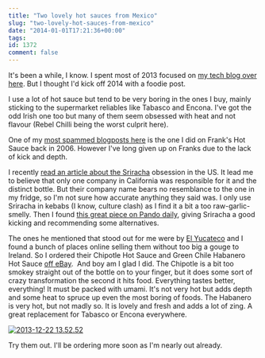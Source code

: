```yaml
---
title: "Two lovely hot sauces from Mexico"
slug: "two-lovely-hot-sauces-from-mexico"
date: "2014-01-01T17:21:36+00:00"
tags:
id: 1372
comment: false
---
```


It's been a while, I know. I spent most of 2013 focused on [my tech blog over here](http://conoroneill.net/). But I thought I'd kick off 2014 with a foodie post.

I use a lot of hot sauce but tend to be very boring in the ones I buy, mainly sticking to the supermarket reliables like Tabasco and Encona. I've got the odd Irish one too but many of them seem obsessed with heat and not flavour (Rebel Chilli being the worst culprit here).

One of my [most spammed blogposts here](http://conoroneill.com/2006/03/31/buffalo-wings-mmm-tasty-but-not-so-hot/) is the one I did on Frank's Hot Sauce back in 2006\. However I've long given up on Franks due to the lack of kick and depth.

I recently [read an article about the Sriracha](http://qz.com/132738/the-highly-unusual-company-behind-siracha-the-worlds-coolest-hot-sauce/) obsession in the US. It lead me to believe that only one company in California was responsible for it and the distinct bottle. But their company name bears no resemblance to the one in my fridge, so I'm not sure how accurate anything they said was. I only use Sriracha in kebabs (I know, culture clash) as I find it a bit a too raw-garlic-smelly. Then I found [this great piece on Pando daily](http://pando.com/2013/12/12/lets-face-it-sriracha-isnt-that-good/), giving Sriracha a good kicking and recommending some alternatives.

The ones he mentioned that stood out for me were by [El Yucateco](http://www.elyucateco.com/) and I found a bunch of places online selling them without too big a gouge to Ireland. So I ordered their Chipotle Hot Sauce and Green Chile Habanero Hot Sauce [off eBay](http://www.ebay.co.uk/itm/El-Yucateco-Chipotle-Hot-Sauce-/131057906997?ssPageName=ADME:L:OU:IE:3160).  And boy am I glad I did. The Chipotle is a bit too smokey straight out of the bottle on to your finger, but it does some sort of crazy transformation the second it hits food. Everything tastes better, everything! It must be packed with umami. It's not very hot but adds depth and some heat to spruce up even the most boring of foods. The Habanero is very hot, but not madly so. It is lovely and fresh and adds a lot of zing. A great replacement for Tabasco or Encona everywhere.

[![2013-12-22 13.52.52](https://d1tidq54inel9p.cloudfront.net/wp-content/uploads/2014/01/2013-12-22-13.52.52.jpg)](https://d1tidq54inel9p.cloudfront.net/wp-content/uploads/2014/01/2013-12-22-13.52.52.jpg)

Try them out. I'll be ordering more soon as I'm nearly out already.

&nbsp;
